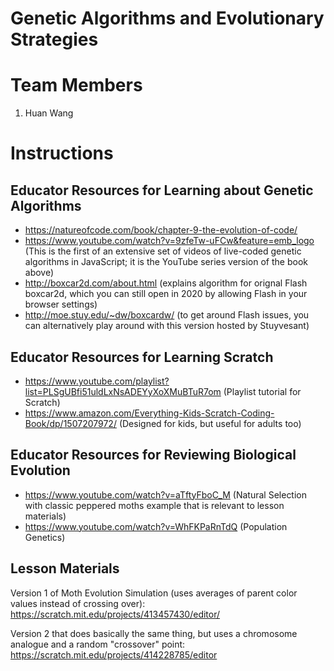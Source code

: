 # Genetic Algorithms and Evolutionary Strategies
# Team Members
1. Huan Wang


# Instructions

## Educator Resources for Learning about Genetic Algorithms
* https://natureofcode.com/book/chapter-9-the-evolution-of-code/
* https://www.youtube.com/watch?v=9zfeTw-uFCw&feature=emb_logo (This is the first of an extensive set of videos of live-coded genetic algorithms in JavaScript; it is the YouTube series version of the book above)
* http://boxcar2d.com/about.html (explains algorithm for orignal Flash boxcar2d, which you can still open in 2020 by allowing Flash in your browser settings)
* http://moe.stuy.edu/~dw/boxcardw/ (to get around Flash issues, you can alternatively play around with this version hosted by Stuyvesant)

## Educator Resources for Learning Scratch
* https://www.youtube.com/playlist?list=PLSgUBfi51uldLxNsADEYyXoXMuBTuR7om (Playlist tutorial for Scratch)
* https://www.amazon.com/Everything-Kids-Scratch-Coding-Book/dp/1507207972/ (Designed for kids, but useful for adults too)

## Educator Resources for Reviewing Biological Evolution 
* https://www.youtube.com/watch?v=aTftyFboC_M (Natural Selection with classic peppered moths example that is relevant to lesson materials)
* https://www.youtube.com/watch?v=WhFKPaRnTdQ (Population Genetics)

## Lesson Materials

Version 1 of Moth Evolution Simulation (uses averages of parent color values instead of crossing over): https://scratch.mit.edu/projects/413457430/editor/

Version 2 that does basically the same thing, but uses a chromosome analogue and a random "crossover" point: https://scratch.mit.edu/projects/414228785/editor

